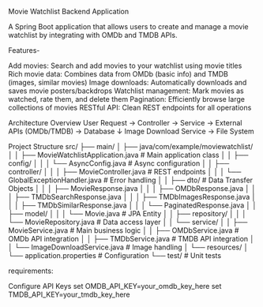 Movie Watchlist Backend Application

A Spring Boot application that allows users to create and manage a movie watchlist by integrating with OMDb and TMDB APIs.


Features-

Add movies: Search and add movies to your watchlist using movie titles
Rich movie data: Combines data from OMDb (basic info) and TMDB (images, similar movies)
Image downloads: Automatically downloads and saves movie posters/backdrops
Watchlist management: Mark movies as watched, rate them, and delete them
Pagination: Efficiently browse large collections of movies
RESTful API: Clean REST endpoints for all operations

Architecture Overview
User Request → Controller → Service → External APIs (OMDb/TMDB) → Database
                    ↓
              Image Download Service → File System


Project Structure
src/
├── main/
│   ├── java/com/example/moviewatchlist/
│   │   ├── MovieWatchlistApplication.java     # Main application class
│   │   ├── config/
│   │   │   └── AsyncConfig.java               # Async configuration
│   │   ├── controller/
│   │   │   ├── MovieController.java           # REST endpoints
│   │   │   └── GlobalExceptionHandler.java    # Error handling
│   │   ├── dto/                               # Data Transfer Objects
│   │   │   ├── MovieResponse.java
│   │   │   ├── OMDbResponse.java
│   │   │   ├── TMDbSearchResponse.java
│   │   │   ├── TMDbImagesResponse.java
│   │   │   ├── TMDbSimilarResponse.java
│   │   │   └── PaginatedResponse.java
│   │   ├── model/
│   │   │   └── Movie.java                     # JPA Entity
│   │   ├── repository/
│   │   │   └── MovieRepository.java           # Data access layer
│   │   └── service/
│   │       ├── MovieService.java              # Main business logic
│   │       ├── OMDbService.java               # OMDb API integration
│   │       ├── TMDbService.java               # TMDB API integration
│   │       └── ImageDownloadService.java      # Image handling
│   └── resources/
│       └── application.properties             # Configuration
└── test/                                      # Unit tests


requirements:

Configure API Keys
set OMDB_API_KEY=your_omdb_key_here
set TMDB_API_KEY=your_tmdb_key_here

